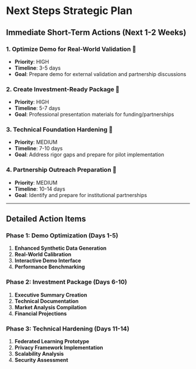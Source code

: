 # Next Steps Strategic Plan

## Immediate Short-Term Actions (Next 1-2 Weeks)

### 1. **Optimize Demo for Real-World Validation** 🎯
- **Priority**: HIGH
- **Timeline**: 3-5 days
- **Goal**: Prepare demo for external validation and partnership discussions

### 2. **Create Investment-Ready Package** 💼
- **Priority**: HIGH  
- **Timeline**: 5-7 days
- **Goal**: Professional presentation materials for funding/partnerships

### 3. **Technical Foundation Hardening** 🔧
- **Priority**: MEDIUM
- **Timeline**: 7-10 days
- **Goal**: Address rigor gaps and prepare for pilot implementation

### 4. **Partnership Outreach Preparation** 🤝
- **Priority**: MEDIUM
- **Timeline**: 10-14 days
- **Goal**: Identify and prepare for institutional partnerships

---

## Detailed Action Items

### Phase 1: Demo Optimization (Days 1-5)
1. **Enhanced Synthetic Data Generation**
2. **Real-World Calibration** 
3. **Interactive Demo Interface**
4. **Performance Benchmarking**

### Phase 2: Investment Package (Days 6-10)
1. **Executive Summary Creation**
2. **Technical Documentation**
3. **Market Analysis Compilation**
4. **Financial Projections**

### Phase 3: Technical Hardening (Days 11-14)
1. **Federated Learning Prototype**
2. **Privacy Framework Implementation**
3. **Scalability Analysis**
4. **Security Assessment**
